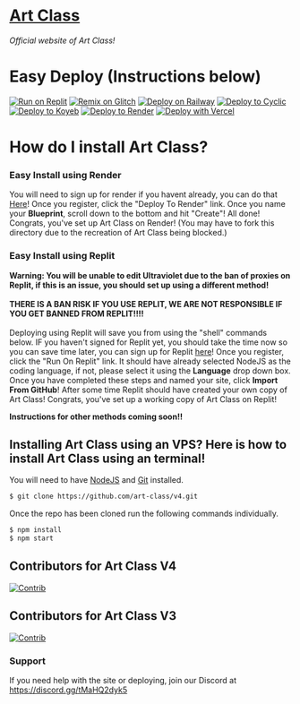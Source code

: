 # [Art Class](https://artclass.site)
*Official website of Art Class!*

# Easy Deploy (Instructions below)
[![Run on Replit](https://binbashbanana.github.io/deploy-buttons/buttons/remade/replit.svg)](https://replit.com/github/art-class/v4)
[![Remix on Glitch](https://binbashbanana.github.io/deploy-buttons/buttons/remade/glitch.svg)](https://glitch.com/edit/#!/import/github/art-class/v4)
[![Deploy on Railway](https://binbashbanana.github.io/deploy-buttons/buttons/remade/railway.svg)](https://railway.app/new/template?template=https://github.com/art-class/v4)
[![Deploy to Cyclic](https://binbashbanana.github.io/deploy-buttons/buttons/remade/cyclic.svg)](https://app.cyclic.sh/api/app/deploy/art-class/v4)
[![Deploy to Koyeb](https://binbashbanana.github.io/deploy-buttons/buttons/remade/koyeb.svg)](https://app.koyeb.com/deploy?type=git&repository=github.com/art-class/v4&branch=main&name=v4)
[![Deploy to Render](https://binbashbanana.github.io/deploy-buttons/buttons/remade/render.svg)](https://render.com/deploy?repo=https://github.com/art-class/v4)
[![Deploy with Vercel](https://binbashbanana.github.io/deploy-buttons/buttons/remade/vercel.svg)](https://vercel.com/new/clone?repositoryurl=https://github.com/art-class/v4)

# How do I install Art Class?
### Easy Install using Render
You will need to sign up for render if you havent already, you can do that [Here](https://dashboard.render.com/register)! Once you register, click the "Deploy To Render" link. Once you name your **Blueprint**, scroll down to the bottom and hit "Create"! All done! Congrats, you've set up Art Class on Render!
(You may have to fork this directory due to the recreation of Art Class being blocked.)

### Easy Install using Replit
**Warning: You will be unable to edit Ultraviolet due to the ban of proxies on Replit, if this is an issue, you should set up using a different method!** 
<br/>
<br/>
**THERE IS A BAN RISK IF YOU USE REPLIT, WE ARE NOT RESPONSIBLE IF YOU GET BANNED FROM REPLIT!!!!** 
<br/>
<br/>
Deploying using Replit will save you from using the "shell" commands below. IF you haven't signed for Replit yet, you should take the time now so you can save time later, you can sign up for Replit [here](https://replit.com/signup)! Once you register, click the "Run On Replit" link. It should have already selected NodeJS as the coding language, if not, please select it using the **Language** drop down box. Once you have completed these steps and named your site, click **Import From GitHub**! After some time Replit should have created your own copy of Art Class! Congrats, you've set up a working copy of Art Class on Replit!

**Instructions for other methods coming soon!!**  

## Installing Art Class using an VPS? Here is how to install Art Class using an terminal!

You will need to have [NodeJS](https://nodejs.org) and [Git](https://git-scm.com/download) installed.
````bash
$ git clone https://github.com/art-class/v4.git
````
Once the repo has been cloned run the following commands individually.
````bash
$ npm install
$ npm start
````
## Contributors for Art Class V4

[![Contrib](https://contrib.rocks/image?repo=art-class/v4#)](https://github.com/art-class/v4/graphs/contributors)

## Contributors for Art Class V3

[![Contrib](https://contrib.rocks/image?repo=art-class/v3#)](https://github.com/art-class/v3/graphs/contributors)

### Support
If you need help with the site or deploying, join our Discord at https://discord.gg/tMaHQ2dyk5
